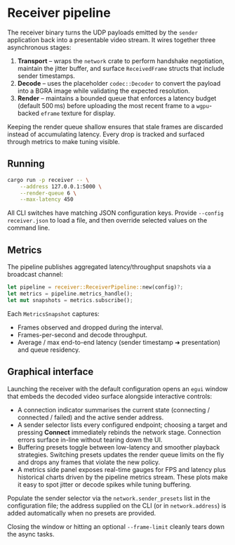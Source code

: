 # Receiver pipeline

The receiver binary turns the UDP payloads emitted by the `sender` application back into a presentable video stream. It wires together three asynchronous stages:

1. **Transport** – wraps the `network` crate to perform handshake negotiation, maintain the jitter buffer, and surface `ReceivedFrame` structs that include sender timestamps.
2. **Decode** – uses the placeholder `codec::Decoder` to convert the payload into a BGRA image while validating the expected resolution.
3. **Render** – maintains a bounded queue that enforces a latency budget (default 500 ms) before uploading the most recent frame to a `wgpu`-backed `eframe` texture for display.

Keeping the render queue shallow ensures that stale frames are discarded instead of accumulating latency. Every drop is tracked and surfaced through metrics to make tuning visible.

## Running

```bash
cargo run -p receiver -- \
    --address 127.0.0.1:5000 \
    --render-queue 6 \
    --max-latency 450
```

All CLI switches have matching JSON configuration keys. Provide `--config receiver.json` to load a file, and then override selected values on the command line.

## Metrics

The pipeline publishes aggregated latency/throughput snapshots via a broadcast channel:

```rust
let pipeline = receiver::ReceiverPipeline::new(config)?;
let metrics = pipeline.metrics_handle();
let mut snapshots = metrics.subscribe();
```

Each `MetricsSnapshot` captures:

- Frames observed and dropped during the interval.
- Frames-per-second and decode throughput.
- Average / max end-to-end latency (sender timestamp ➜ presentation) and queue residency.

## Graphical interface

Launching the receiver with the default configuration opens an `egui` window that embeds the decoded video surface alongside interactive controls:

- A connection indicator summarises the current state (connecting / connected / failed) and the active sender address.
- A sender selector lists every configured endpoint; choosing a target and pressing **Connect** immediately rebinds the network stage. Connection errors surface in-line without tearing down the UI.
- Buffering presets toggle between low-latency and smoother playback strategies. Switching presets updates the render queue limits on the fly and drops any frames that violate the new policy.
- A metrics side panel exposes real-time gauges for FPS and latency plus historical charts driven by the pipeline metrics stream. These plots make it easy to spot jitter or decode spikes while tuning buffering.

Populate the sender selector via the `network.sender_presets` list in the configuration file; the address supplied on the CLI (or in `network.address`) is added automatically when no presets are provided.

Closing the window or hitting an optional `--frame-limit` cleanly tears down the async tasks.
